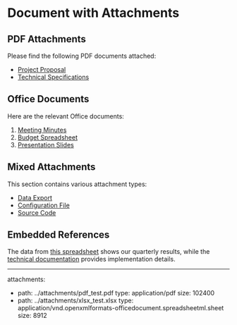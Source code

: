 # Document with Attachments

## PDF Attachments

Please find the following PDF documents attached:
- [Project Proposal](../attachments/pdf_test.pdf)
- [Technical Specifications](../attachments/pdf_test.pdf)

## Office Documents

Here are the relevant Office documents:
1. [Meeting Minutes](../attachments/word_test.docx)
2. [Budget Spreadsheet](../attachments/xlsx_test.xlsx)
3. [Presentation Slides](../attachments/word_test.docx)

## Mixed Attachments

This section contains various attachment types:
- [Data Export](../attachments/csv_test.csv)
- [Configuration File](../attachments/json_test.json)
- [Source Code](../attachments/text_test.txt)

## Embedded References

The data from [this spreadsheet](../attachments/xlsx_test.xlsx) shows our quarterly results,
while the [technical documentation](../attachments/pdf_test.pdf) provides implementation details.

---
attachments:
  - path: ../attachments/pdf_test.pdf
    type: application/pdf
    size: 102400
  - path: ../attachments/xlsx_test.xlsx
    type: application/vnd.openxmlformats-officedocument.spreadsheetml.sheet
    size: 8912 